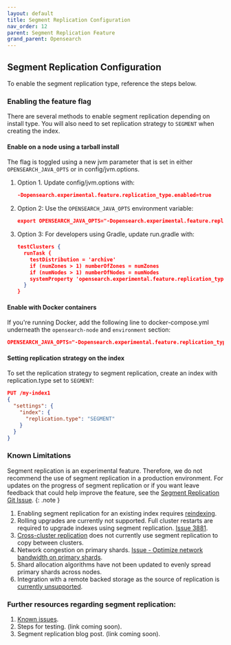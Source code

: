 ```yaml
---
layout: default
title: Segment Replication Configuration
nav_order: 12
parent: Segment Replication Feature
grand_parent: Opensearch
---
```


## Segment Replication Configuration

To enable the segment replication type, reference the steps below.

### Enabling the feature flag

There are several methods to enable segment replication depending on install type. You will also need to set replication strategy to `SEGMENT` when creating the index.

#### Enable on a node using a tarball install

The flag is toggled using a new jvm parameter that is set in either `OPENSEARCH_JAVA_OPTS` or in config/jvm.options.

1. Option 1. Update config/jvm.options with:

    ````json
    -Dopensearch.experimental.feature.replication_type.enabled=true
    ````

1. Option 2: Use the `OPENSEARCH_JAVA_OPTS` environment variable:

    ````json
    export OPENSEARCH_JAVA_OPTS="-Dopensearch.experimental.feature.replication_type.enabled=true"
    ````
1. Option 3: For developers using Gradle, update run.gradle with:

    ````json
    testClusters {
      runTask {
        testDistribution = 'archive'
        if (numZones > 1) numberOfZones = numZones
        if (numNodes > 1) numberOfNodes = numNodes
        systemProperty 'opensearch.experimental.feature.replication_type.enabled', 'true'
      }
    }
    ````

#### Enable with Docker containers

If you're running Docker, add the following line to docker-compose.yml underneath the `opensearch-node` and `environment` section:

````json
OPENSEARCH_JAVA_OPTS="-Dopensearch.experimental.feature.replication_type.enabled=true" # Enables segment replication
````

#### Setting replication strategy on the index

To set the replication strategy to segment replication, create an index with replication.type set to `SEGMENT`:

````json
PUT /my-index1
{
  "settings": {
    "index": {
      "replication.type": "SEGMENT" 
    }
  }
}
````

### Known Limitations

Segment replication is an experimental feature. Therefore, we do not recommend the use of segment replication in a production environment. For updates on the progress of segment replication or if you want leave feedback that could help improve the feature, see the [Segment Replication Git Issue](https://github.com/opensearch-project/OpenSearch/issues/2229).
{: .note }

1. Enabling segment replication for an existing index requires [reindexing](https://github.com/opensearch-project/OpenSearch/issues/3685).
1. Rolling upgrades are currently not supported. Full cluster restarts are required to upgrade indexes using segment replication. [Issue 3881](https://github.com/opensearch-project/OpenSearch/issues/3881).
1. [Cross-cluster replication](https://github.com/opensearch-project/OpenSearch/issues/4090) does not currently use segment replication to copy between clusters.
1. Network congestion on primary shards. [Issue - Optimize network bandwidth on primary shards](https://github.com/opensearch-project/OpenSearch/issues/4245).
1. Shard allocation algorithms have not been updated to evenly spread primary shards across nodes.
1. Integration with a remote backed storage as the source of replication is [currently unsupported](https://github.com/opensearch-project/OpenSearch/issues/4448).

### Further resources regarding segment replication:

1. [Known issues](https://github.com/opensearch-project/OpenSearch/issues/2194).
1. Steps for testing. (link coming soon).
1. Segment replication blog post. (link coming soon).